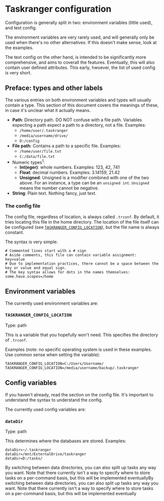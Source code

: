 # Taskranger configuration

Configuration is generally split in two: environment variables (little used), and text config.

The environment variables are very rarely used, and will generally only be used when there's no other alternatives. If this doesn't make sense, look at the examples.

The text config on the other hand, is intended to be significantly more comprehensive, and aims to coverall the features. Eventually, this will also contain user defined attributes. This early, hwoever, the list of used config is very short.

## Preface: types and other labels

The various entries on both environment variables and types will usually contain a type. This section of this document covers the meanings of these, in case it's unclear what it actually means.

* **Path**: Directory path. DO NOT confuse with a file path. Variables expecting a path expect a path to a directory, not a file.
    Examples:
    * `/home/user/.taskranger`
    * `/media/username/drive/`
    * `D:/config`
* **File path**: Contains a path to a specific file.
    Examples:
    * `/home/user/file.txt`
    * `C:/data/file.txt`
* Numeric types<sup>1</sup>:
    * **Int(eger)**: whole numbers. Examples: 123, 42, 741
    * **Float**: decimal numbers. Examples: 3.14159, 21.42
    * **Unsigned**: Unsigned is a modifier combined with one of the two above. For an instance, a type can be an `unsigned int`. `Unsigned` means the number cannot be negative.
* **String**: Plain text. Nothing fancy, just text.

### The config file

The config file, regardless of location, is always called `.trconf`. By default, it tries locating this file in the home directory. The location of the file itself can be configured (see [`TASKRANGER_CONFIG_LOCATION`](#TASKRANGER_CONFIG_LOCATION)), but the file name is always constant.

The syntax is very simple:

```
# Commented lines start with a # sign
# Aside comments, this file can contain variable assignment:
key=value
# Due to implementation practices, there cannot be a space between the key or value and equal sign.
# The key syntax allows for dots in the names themselves:
some.have.scopes=/home
```

## Environment variables

The currently used environment variables are:

### `TASKRANGER_CONFIG_LOCATION`
Type: path

This is a variable that you hopefully won't need. This specifies the directory of `.trconf`.

Examples (note: no specific operating system is used in these examples. Use common sense when setting the variable):
```
TASKRANGER_CONFIG_LOCATION=C:/Users/Username/
TASKRANGER_CONFIG_LOCATION=/media/username/backup/.taskranger
```

## Config variables

If you haven't already, read the section on the config file. It's important to understand the syntax to understand the config.

The currently used config variables are:

### `dataDir`
Type: path

This determines where the databases are stored. Examples:

```
dataDir=~/.taskranger
dataDir=/mnt/ExternalDrive/taskranger
dataDir=D:/tasks/
```

By switching between data directories, you can also split up tasks any way you want. Note that there currently isn't a way to specify where to store tasks on a per-command basis, but this will be implemented eventuallyBy switching between data directories, you can also split up tasks any way you want. Note that there currently isn't a way to specify where to store tasks on a per-command basis, but this will be implemented eventually
